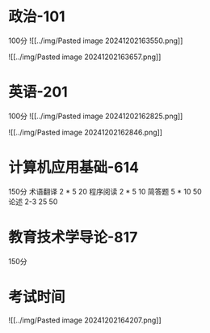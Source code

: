 # 政治-101
100分
![[../img/Pasted image 20241202163550.png]]

![[../img/Pasted image 20241202163657.png]]

# 英语-201
100分
![[../img/Pasted image 20241202162825.png]]

![[../img/Pasted image 20241202162846.png]]


# 计算机应用基础-614
150分
术语翻译 2 * 5   20
程序阅读  2 * 5   10
简答题 5   * 10     50        
论述  2-3    25    50


# 教育技术学导论-817
150分


# 考试时间
![[../img/Pasted image 20241202164207.png]]